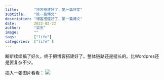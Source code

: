 ```yaml
---
title:       "博客搭建好了，第一篇博文"
subtitle:    "第一篇博文"
description: "博客搭建好了，第一篇博文"
date:        2022-02-22
author:      "梁天"
image:       ""
tags:        ["life"]
categories:  ["life" ]
---
```


断断续续搞了好久，终于把博客搭建好了。整体链路还是挺长的。比Wordpres还是要复杂不少。

插入一张图片看看：
![](/img/disqus.png) 

